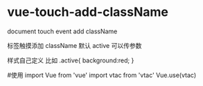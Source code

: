 # vue-touch-add-className
document touch event add className

标签触摸添加 className 默认 active 可以传参数

样式自己定义
比如
.active{
	background:red;
}



#使用
import Vue from 'vue'
import vtac from 'vtac'
Vue.use(vtac)